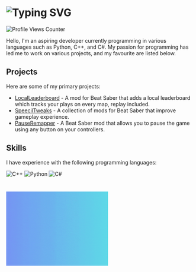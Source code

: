 # ![Typing SVG](https://readme-typing-svg.demolab.com?font=Fira+Code&weight=600&size=50&pause=1000&vCenter=true&width=675&height=65&lines=Hey+there%2C+im+Speecil!;Also+known+as+Riley)

<img src="https://komarev.com/ghpvc/?username=speecil" alt="Profile Views Counter">

Hello, I'm an aspiring developer currently programming in various languages such as Python, C++, and C#. My passion for programming has led me to work on various projects, and my favourite are listed below.

## Projects

Here are some of my primary projects:

- [LocalLeaderboard](https://github.com/speecil/LocalLeaderboard-PC) - A mod for Beat Saber that adds a local leaderboard which tracks your plays on every map, replay included.
- [SpeecilTweaks](https://github.com/speecil/SpeecilTweaks-BSML) - A collection of mods for Beat Saber that improve gameplay experience.
- [PauseRemapper](https://github.com/speecil/PauseRemapper) - A Beat Saber mod that allows you to pause the game using any button on your controllers.

## Skills

I have experience with the following programming languages:

<p align="left">
  <img src="https://cdn.jsdelivr.net/gh/devicons/devicon/icons/cplusplus/cplusplus-line.svg" alt="C++" width="50px" height="50px" />
  <img src="https://cdn.jsdelivr.net/gh/devicons/devicon/icons/python/python-plain.svg" alt="Python" width="50px" height="50px" />
  <img src="https://cdn.jsdelivr.net/gh/devicons/devicon/icons/csharp/csharp-line.svg" alt="C#" width="50px" height="50px" />
</p>

#
<p align="left">
  <img src="https://raw.githubusercontent.com/speecil/speecil/main/speecilcropped.gif" alt="Speecil" width="275px" height="200px" />
</p>

